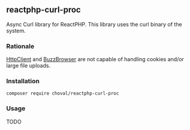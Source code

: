 
## reactphp-curl-proc

Async Curl library for ReactPHP.
This library uses the curl binary of the system.

### Rationale

[HttpClient](https://github.com/reactphp/http-client) and [BuzzBrowser](https://github.com/clue/reactphp-buzz/) are not capable of handling cookies and/or large file uploads.

### Installation

```
composer require choval/reactphp-curl-proc
```

### Usage

TODO


